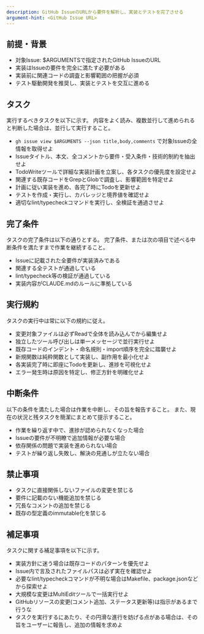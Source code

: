 ```yaml
---
description: GitHub IssueのURLから要件を解析し、実装とテストを完了させる
argument-hint: <GitHub Issue URL>
---
```


## 前提・背景

- 対象Issue: $ARGUMENTSで指定されたGitHub IssueのURL
- 実装はIssueの要件を完全に満たす必要がある
- 実装前に関連コードの調査と影響範囲の把握が必須
- テスト駆動開発を推奨し、実装とテストを交互に進める

## タスク

実行するべきタスクを以下に示す。
内容をよく読み、複数並行して進められると判断した場合は、並行して実行すること。

- `gh issue view $ARGUMENTS --json title,body,comments` で対象Issueの全情報を取得せよ
- Issueタイトル、本文、全コメントから要件・受入条件・技術的制約を抽出せよ
- TodoWriteツールで詳細な実装計画を立案し、各タスクの優先度を設定せよ
- 関連する既存コードをGrepとGlobで調査し、影響範囲を特定せよ
- 計画に従い実装を進め、各完了時にTodoを更新せよ
- テストを作成・実行し、カバレッジと境界値を確認せよ
- 適切なlint/typecheckコマンドを実行し、全検証を通過させよ

## 完了条件

タスクの完了条件は以下の通りとする。
完了条件、または次の項目で述べる中断条件を満たすまで作業を継続すること。

- Issueに記載された全要件が実装済みである
- 関連する全テストが通過している
- lint/typecheck等の検証が通過している
- 実装内容がCLAUDE.mdのルールに準拠している

## 実行規約

タスクの実行中は常に以下の規約に従え。

- 変更対象ファイルは必ずReadで全体を読み込んでから編集せよ
- 独立したツール呼び出しは単一メッセージで並行実行せよ
- 既存コードのインデント・命名規則・import順序を完全に踏襲せよ
- 新規関数は純粋関数として実装し、副作用を最小化せよ
- 各実装完了時に即座にTodoを更新し、進捗を可視化せよ
- エラー発生時は原因を特定し、修正方針を明確化せよ

## 中断条件

以下の条件を満たした場合は作業を中断し、その旨を報告すること。
また、現在の状況と残タスクを簡潔にまとめて提示すること。

- 作業を繰り返す中で、進捗が認められなくなった場合
- Issueの要件が不明瞭で追加情報が必要な場合
- 依存関係の問題で実装を進められない場合
- テストが繰り返し失敗し、解決の見通しが立たない場合

## 禁止事項

- タスクに直接関係しないファイルの変更を禁じる
- 要件に記載のない機能追加を禁じる
- 冗長なコメントの追加を禁じる
- 既存の型定義のimmutable化を禁じる

## 補足事項

タスクに関する補足事項を以下に示す。

- 実装方針に迷う場合は既存コードのパターンを優先せよ
- Issue内で言及されたファイルパスは必ず実在を確認せよ
- 必要なlint/typecheckコマンドが不明な場合はMakefile、package.jsonなどから探索せよ
- 大規模な変更はMultiEditツールで一括実行せよ
- GitHubリソースの変更(コメント追加、ステータス更新等)は指示があるまで行うな
- タスクを実行するにあたり、その円滑な進行を妨げる点がある場合は、その旨をユーザーに報告し、追加の情報を求めよ
